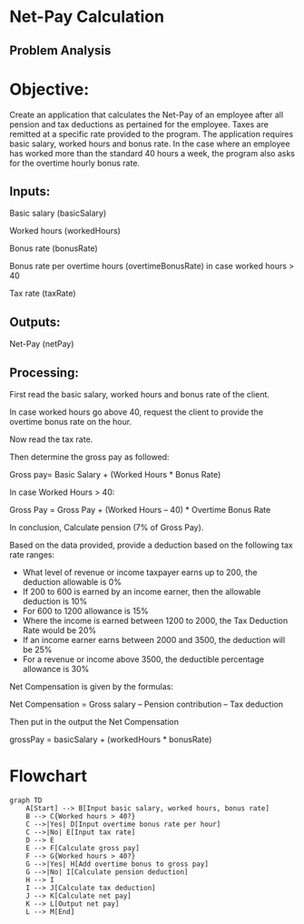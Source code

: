 # Net-Pay Calculation

## Problem Analysis

# Objective: 
Create an application that calculates the Net-Pay of an employee after all pension and tax deductions as pertained for the employee. Taxes are remitted at a specific rate provided to the program. The application requires basic salary, worked hours and bonus rate. In the case where an employee has worked more than the standard 40 hours a week, the program also asks for the overtime hourly bonus rate. 

## Inputs:

Basic salary (basicSalary)

Worked hours (workedHours)

Bonus rate (bonusRate)

Bonus rate per overtime hours (overtimeBonusRate) in case worked hours > 40

Tax rate (taxRate)

## Outputs:

Net-Pay (netPay)

## Processing:

First read the basic salary, worked hours and bonus rate of the client.

In case worked hours go above 40, request the client to provide the overtime bonus rate on the hour. 

Now read the tax rate.

Then determine the gross pay as followed:

Gross pay= Basic Salary + (Worked Hours * Bonus Rate)

In case Worked Hours > 40:

Gross Pay = Gross Pay + (Worked Hours – 40) * Overtime Bonus Rate 

In conclusion, Calculate pension (7% of Gross Pay).

Based on the data provided, provide a deduction based on the following tax rate ranges:

- What level of revenue or income taxpayer earns up to 200, the deduction allowable is 0%
- If 200 to 600 is earned by an income earner, then the allowable deduction is 10%
- For 600 to 1200 allowance is 15%
- Where the income is earned between 1200 to 2000, the Tax Deduction Rate would be 20%
- If an income earner earns between 2000 and 3500, the deduction will be 25%
- For a revenue or income above 3500, the deductible percentage allowance is 30%

Net Compensation is given by the formulas: 

Net Compensation = Gross salary – Pension contribution – Tax deduction

Then put in the output the Net Compensation

grossPay = basicSalary + (workedHours * bonusRate)

# Flowchart
``` mermaid
graph TD
    A[Start] --> B[Input basic salary, worked hours, bonus rate]
    B --> C{Worked hours > 40?}
    C -->|Yes| D[Input overtime bonus rate per hour]
    C -->|No| E[Input tax rate]
    D --> E
    E --> F[Calculate gross pay]
    F --> G{Worked hours > 40?}
    G -->|Yes| H[Add overtime bonus to gross pay]
    G -->|No| I[Calculate pension deduction]
    H --> I
    I --> J[Calculate tax deduction]
    J --> K[Calculate net pay]
    K --> L[Output net pay]
    L --> M[End]

```
